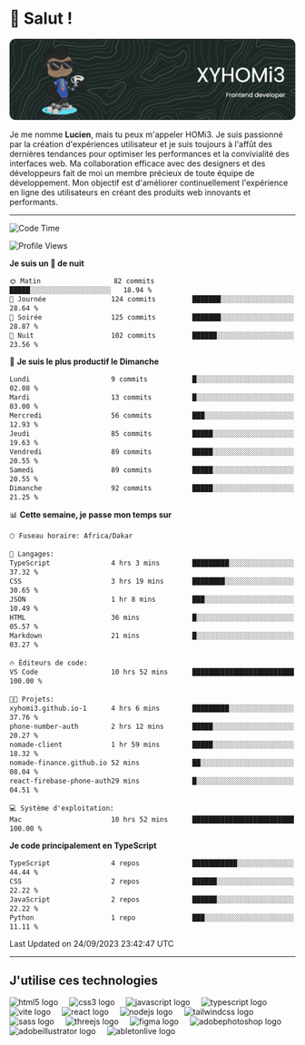 # 👋 Salut !

![Header](./github-header-image.png)

Je me nomme **Lucien**, mais tu peux m'appeler HOMi3. Je suis passionné par la création d'expériences utilisateur et je suis toujours à l'affût des dernières tendances pour optimiser les performances et la convivialité des interfaces web. Ma collaboration efficace avec des designers et des développeurs fait de moi un membre précieux de toute équipe de développement. Mon objectif est d'améliorer continuellement l'expérience en ligne des utilisateurs en créant des produits web innovants et performants.

---
<!--START_SECTION:waka-->
![Code Time](http://img.shields.io/badge/Code%20Time-15%20hrs%2051%20mins-blue)

![Profile Views](http://img.shields.io/badge/Vues%20du%20profil-695-blue)

**Je suis un 🦉 de nuit** 

```text
🌞 Matin                  82 commits          █████░░░░░░░░░░░░░░░░░░░░   18.94 % 
🌆 Journée                124 commits         ███████░░░░░░░░░░░░░░░░░░   28.64 % 
🌃 Soirée                 125 commits         ███████░░░░░░░░░░░░░░░░░░   28.87 % 
🌙 Nuit                   102 commits         ██████░░░░░░░░░░░░░░░░░░░   23.56 % 
```
📅 **Je suis le plus productif le Dimanche** 

```text
Lundi                    9 commits           █░░░░░░░░░░░░░░░░░░░░░░░░   02.08 % 
Mardi                    13 commits          █░░░░░░░░░░░░░░░░░░░░░░░░   03.00 % 
Mercredi                 56 commits          ███░░░░░░░░░░░░░░░░░░░░░░   12.93 % 
Jeudi                    85 commits          █████░░░░░░░░░░░░░░░░░░░░   19.63 % 
Vendredi                 89 commits          █████░░░░░░░░░░░░░░░░░░░░   20.55 % 
Samedi                   89 commits          █████░░░░░░░░░░░░░░░░░░░░   20.55 % 
Dimanche                 92 commits          █████░░░░░░░░░░░░░░░░░░░░   21.25 % 
```


📊 **Cette semaine, je passe mon temps sur** 

```text
🕑︎ Fuseau horaire: Africa/Dakar

💬 Langages: 
TypeScript               4 hrs 3 mins        █████████░░░░░░░░░░░░░░░░   37.32 % 
CSS                      3 hrs 19 mins       ████████░░░░░░░░░░░░░░░░░   30.65 % 
JSON                     1 hr 8 mins         ███░░░░░░░░░░░░░░░░░░░░░░   10.49 % 
HTML                     36 mins             █░░░░░░░░░░░░░░░░░░░░░░░░   05.57 % 
Markdown                 21 mins             █░░░░░░░░░░░░░░░░░░░░░░░░   03.27 % 

🔥 Éditeurs de code: 
VS Code                  10 hrs 52 mins      █████████████████████████   100.00 % 

🐱‍💻 Projets: 
xyhomi3.github.io-1      4 hrs 6 mins        █████████░░░░░░░░░░░░░░░░   37.76 % 
phone-number-auth        2 hrs 12 mins       █████░░░░░░░░░░░░░░░░░░░░   20.27 % 
nomade-client            1 hr 59 mins        █████░░░░░░░░░░░░░░░░░░░░   18.32 % 
nomade-finance.github.io 52 mins             ██░░░░░░░░░░░░░░░░░░░░░░░   08.04 % 
react-firebase-phone-auth29 mins             █░░░░░░░░░░░░░░░░░░░░░░░░   04.51 % 

💻 Système d'exploitation: 
Mac                      10 hrs 52 mins      █████████████████████████   100.00 % 
```

**Je code principalement en TypeScript** 

```text
TypeScript               4 repos             ███████████░░░░░░░░░░░░░░   44.44 % 
CSS                      2 repos             ██████░░░░░░░░░░░░░░░░░░░   22.22 % 
JavaScript               2 repos             ██████░░░░░░░░░░░░░░░░░░░   22.22 % 
Python                   1 repo              ███░░░░░░░░░░░░░░░░░░░░░░   11.11 % 
```




 Last Updated on 24/09/2023 23:42:47 UTC
<!--END_SECTION:waka-->
---

## J'utilise ces technologies

<div align="left">
  <img src="https://skillicons.dev/icons?i=html" height="40" alt="html5 logo"  />
  <img width="12" />
  <img src="https://skillicons.dev/icons?i=css" height="40" alt="css3 logo"  />
  <img width="12" />
  <img src="https://skillicons.dev/icons?i=js" height="40" alt="javascript logo"  />
  <img width="12" />
  <img src="https://skillicons.dev/icons?i=ts" height="40" alt="typescript logo"  />
  <img width="12" />
  <img src="https://skillicons.dev/icons?i=vite" height="40" alt="vite logo"  />
  <img width="12" />
  <img src="https://skillicons.dev/icons?i=react" height="40" alt="react logo"  />
  <img width="12" />
  <img src="https://cdn.jsdelivr.net/gh/devicons/devicon/icons/nodejs/nodejs-original.svg" height="40" alt="nodejs logo"  />
  <img width="12" />
  <img src="https://skillicons.dev/icons?i=tailwind" height="40" alt="tailwindcss logo"  />
  <img width="12" />
  <img src="https://skillicons.dev/icons?i=sass" height="40" alt="sass logo"  />
  <img width="12" />
  <img src="https://skillicons.dev/icons?i=threejs" height="40" alt="threejs logo"  />
  <img width="12" />
  <img src="https://skillicons.dev/icons?i=figma" height="40" alt="figma logo"  />
  <img width="12" />
  <img src="https://skillicons.dev/icons?i=ps" height="40" alt="adobephotoshop logo"  />
  <img width="12" />
  <img src="https://skillicons.dev/icons?i=ai" height="40" alt="adobeillustrator logo"  />
  <img width="12" />
  <img src="https://skillicons.dev/icons?i=ableton" height="40" alt="abletonlive logo"  />
</div>



